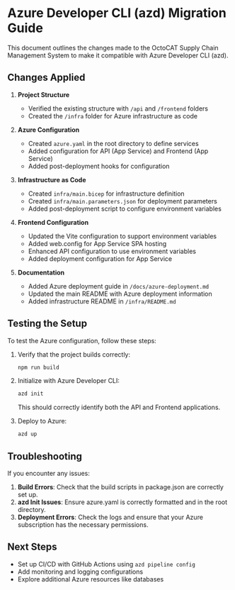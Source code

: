 # Azure Developer CLI (azd) Migration Guide

This document outlines the changes made to the OctoCAT Supply Chain Management System to make it compatible with Azure Developer CLI (azd).

## Changes Applied

1. **Project Structure**
   - Verified the existing structure with `/api` and `/frontend` folders
   - Created the `/infra` folder for Azure infrastructure as code

2. **Azure Configuration**
   - Created `azure.yaml` in the root directory to define services
   - Added configuration for API (App Service) and Frontend (App Service)
   - Added post-deployment hooks for configuration

3. **Infrastructure as Code**
   - Created `infra/main.bicep` for infrastructure definition
   - Created `infra/main.parameters.json` for deployment parameters
   - Added post-deployment script to configure environment variables

4. **Frontend Configuration**
   - Updated the Vite configuration to support environment variables
   - Added web.config for App Service SPA hosting
   - Enhanced API configuration to use environment variables
   - Added deployment configuration for App Service

5. **Documentation**
   - Added Azure deployment guide in `/docs/azure-deployment.md`
   - Updated the main README with Azure deployment information
   - Added infrastructure README in `/infra/README.md`

## Testing the Setup

To test the Azure configuration, follow these steps:

1. Verify that the project builds correctly:
   ```bash
   npm run build
   ```

2. Initialize with Azure Developer CLI:
   ```bash
   azd init
   ```
   
   This should correctly identify both the API and Frontend applications.

3. Deploy to Azure:
   ```bash
   azd up
   ```

## Troubleshooting

If you encounter any issues:

1. **Build Errors**: Check that the build scripts in package.json are correctly set up.
2. **azd Init Issues**: Ensure azure.yaml is correctly formatted and in the root directory.
3. **Deployment Errors**: Check the logs and ensure that your Azure subscription has the necessary permissions.

## Next Steps

- Set up CI/CD with GitHub Actions using `azd pipeline config`
- Add monitoring and logging configurations
- Explore additional Azure resources like databases
